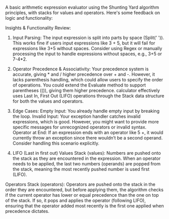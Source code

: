 A basic arithmetic expression evaluator using the Shunting Yard algorithm principles, with stacks for values and operators. Here's some feedback on logic and functionality:

Insights & Functionality Review:
1) Input Parsing:
The input expression is split into parts by space (Split(' ')). This works fine if users input expressions like 3 + 5, but it will fail for expressions like 3+5 without spaces.
Consider using Regex or manually processing the input to handle expressions without spaces, e.g., 3+5 or 7-4*2.

2) Operator Precedence & Associativity:
Your precedence system is accurate, giving * and / higher precedence over + and -.
However, it lacks parenthesis handling, which could allow users to specify the order of operations. You could extend the Evaluate method to support parentheses (()), giving them higher precedence.
calculator effectively uses Last In, First Out (LIFO) operations through the Stack data structure for both the values and operators.

3) Edge Cases:
Empty Input: You already handle empty input by breaking the loop.
Invalid Input: Your exception handler catches invalid expressions, which is good. However, you might want to provide more specific messages for unrecognized operators or invalid syntax.
Operator at End: If an expression ends with an operator like 5 +, it would currently throw an exception since there wouldn’t be a second operand. Consider handling this scenario explicitly.

4) LIFO (Last in first out)
Values Stack (values):
Numbers are pushed onto the stack as they are encountered in the expression.
When an operator needs to be applied, the last two numbers (operands) are popped from the stack, meaning the most recently pushed number is used first (LIFO).

Operators Stack (operators):
Operators are pushed onto the stack in the order they are encountered, but before applying them, the algorithm checks if the current operator has lower or equal precedence than the one on top of the stack.
If so, it pops and applies the operator (following LIFO), ensuring that the operator added most recently is the first one applied when precedence dictates.
